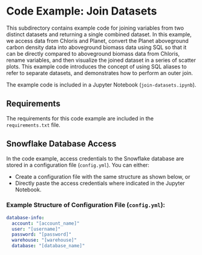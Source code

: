 # Code Example: Join Datasets

This subdirectory contains example code for joining variables from two distinct datasets and returning a single
combined dataset. In this example, we access data from Chloris and Planet, convert the Planet aboveground carbon
density data into aboveground biomass data using SQL so that it can be directly compared to aboveground biomass data from 
Chloris, rename variables, and then visualize the joined dataset in a series of scatter plots. This example code
introduces the concept of using SQL aliases to refer to separate datasets, and demonstrates how to perform an outer join.

The example code is included in a Jupyter Notebook (`join-datasets.ipynb`).

## Requirements

The requirements for this code example are included in the `requirements.txt` file.

## Snowflake Database Access

In the code example, access credentials to the Snowflake database are stored in a configuration file (`config.yml`). You can either:
- Create a configuration file with the same structure as shown below, or
- Directly paste the access credentials where indicated in the Jupyter Notebook.

### Example Structure of Configuration File (`config.yml`):

```yaml
database-info:
  account: "[account_name]"
  user: "[username]"
  password: "[password]"
  warehouse: "[warehouse]"
  database: "[database_name]"
